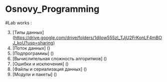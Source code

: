 # Osnovy_Programming

#Lab works :


3. [Типы данных] (https://drive.google.com/drive/folders/1dilow555zI_TJjU2FrKonLF4mBOJ_koU?usp=sharing)
4. [Поток данных] ()
5. [Подпрограммы] ()
6. [Вычислительная сложность алгоритмов] ()
7. [Ошибки и исключения] ()
8. [Файлы и сериализация данных] ()
9. [Модули и пакеты] ()
